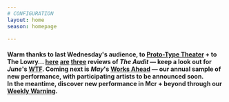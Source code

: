 ```yaml
---
# CONFIGURATION
layout: home
season: homepage

---
```

#### Warm thanks to last Wednesday's audience, to [Proto-Type Theater](/current/2018-springsummer/proto-type) + to The Lowry… <a href="http://www.thereviewshub.com/the-audit-the-lowry-salford" target="_blank">here</a> <a href="http://liveartalive.com/2018/03/02/the-audit-or-iceland-a-modern-myth" target="_blank">are</a> <a href="http://upstagedmanchester.com/2018/03/01/review-audit-lowry-salford/" target="_blank">three</a> reviews of *The Audit* — keep a look out for *June*'s <a href="http://www.thelowry.com/takearisk/take-a-risk-wtf-wednesday" target="_blank">WTF</a>. Coming next is *May*'s [Works Ahead](/hab/worksahead) — our annual sample of new performance, with participating artists to be announced soon. <br>In the meantime, discover new performance in Mcr + beyond through our <a href="http://wordofwarning.posthaven.com" target="_blank">Weekly Warning</a>.
